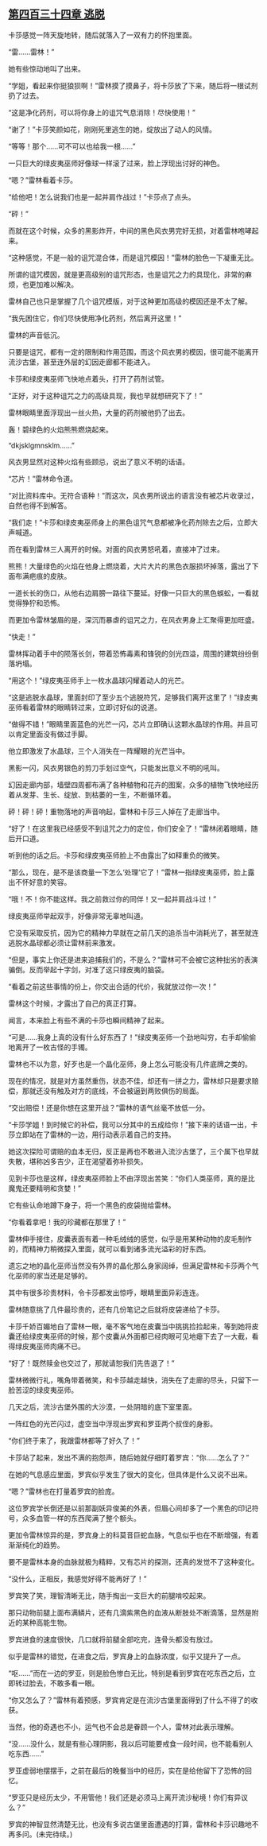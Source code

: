 ## [第四百三十四章 逃脱](https://www.xxbiquge.com/11_11222/8917501.html)


  卡莎感觉一阵天旋地转，随后就落入了一双有力的怀抱里面。

  “雷……雷林！”

  她有些惊动地叫了出来。

  “学姐，看起来你挺狼狈啊！”雷林摸了摸鼻子，将卡莎放了下来，随后将一根试剂扔了过去。

  “这是净化药剂，可以将你身上的诅咒气息消除！尽快使用！”

  “谢了！”卡莎笑颜如花，刚刚死里逃生的她，绽放出了动人的风情。

  “等等！那个……可不可以也给我一根……”

  一只巨大的绿皮夷巫师好像球一样滚了过来，脸上浮现出讨好的神色。

  “嗯？”雷林看着卡莎。

  “给他吧！怎么说我们也是一起并肩作战过！”卡莎点了点头。

  “砰！”

  而就在这个时候，众多的黑影炸开，中间的黑色风衣男完好无损，对着雷林咆哮起来。

  “这种感觉，不是一般的诅咒混合体，而是诅咒模因！”雷林的脸色一下凝重无比。

  所谓的诅咒模因，就是更高级别的诅咒形态，也是诅咒之力的具现化，非常的麻烦，也更加难以解决。

  雷林自己也只是掌握了几个诅咒模版，对于这种更加高级的模因还是不太了解。

  “我先困住它，你们尽快使用净化药剂，然后离开这里！”

  雷林的声音低沉。

  只要是诅咒，都有一定的限制和作用范围，而这个风衣男的模因，很可能不能离开流沙古堡，甚至连外层的幻因走廊都不能进入。

  卡莎和绿皮夷巫师飞快地点着头，打开了药剂试管。

  “正好，对于这种诅咒之力的高级具现，我也早就想研究下了！”

  雷林眼睛里面浮现出一丝火热，大量的药剂被他扔了出去。

  轰！碧绿色的火焰熊熊燃烧起来。

  “dkjsklgmnsklm……”

  风衣男显然对这种火焰有些顾忌，说出了意义不明的话语。

  “芯片！”雷林命令道。

  “对比资料库中。无符合语种！”而这次，风衣男所说出的语言没有被芯片收录过，自然也得不到解答。

  “我们走！”卡莎和绿皮夷巫师身上的黑色诅咒气息都被净化药剂除去之后，立即大声喊道。

  而在看到雷林三人离开的时候。对面的风衣男怒吼着，直接冲了过来。

  熊熊！大量绿色的火焰在他身上燃烧着，大片大片的黑色衣服损坏掉落，露出了下面布满疤痕的皮肤。

  一道长长的伤口，从他右边肩膀一路往下蔓延。好像一只巨大的黑色蜈蚣，一看就觉得狰狞和恐怖。

  而更加令雷林皱眉的是，深沉而暴虐的诅咒之力，在风衣男身上汇聚得更加旺盛。

  “快走！”

  雷林挥动着手中的陨落长剑，带着恐怖毒素和锋锐的剑光四溢，周围的建筑纷纷倒落坍塌。

  “用这个！”绿皮夷巫师手上一枚水晶球闪耀着动人的光芒。

  “这是逃脱水晶球，里面封印了至少五个逃脱符咒，足够我们离开这里了！”绿皮夷巫师看着雷林的眼睛转过来，立即讨好似的说道。

  “做得不错！”眼睛里面蓝色的光芒一闪，芯片立即确认这颗水晶球的作用。并且可以肯定里面没有做过手脚。

  他立即激发了水晶球，三个人消失在一阵耀眼的光芒当中。

  黑影一闪，风衣男银色的剪刀手划过空气，只能发出意义不明的吼叫。

  幻因走廊内部，墙壁四周都布满了各种植物和花卉的图案，众多的植物飞快地经历着从发芽、生长、绽放、到枯萎的一生，不断循环着。

  砰！砰！砰！重物落地的声音响起，雷林和卡莎三人掉在了走廊当中。

  “好了！在这里我已经感受不到诅咒之力的定位，你们安全了！”雷林闭着眼睛，随后开口道。

  听到他的话之后。卡莎和绿皮夷巫师脸上不由露出了如释重负的微笑。

  “那么，现在，是不是该商量一下怎么‘处理’它了！”雷林一指绿皮夷巫师，脸上露出不怀好意的笑容。

  “哦！不！你不能这样。我之前救过你的同伴！又一起并肩战斗过！”

  绿皮夷巫师举起双手，好像非常无辜地叫道。

  它没有采取反抗，因为它的精神力早就在之前几天的追杀当中消耗光了，甚至就连逃脱水晶球都必须让雷林前来激发。

  “但是，事实上你还是进来追捕我们的，不是么？”雷林可不会被它这种拙劣的表演骗倒。反而举起十字剑，对准了这只绿皮夷的脑袋。

  “看着之前这些事情的份上，你交出合适的代价，我就放过你一次！”

  雷林这个时候，才露出了自己的真正打算。

  闻言，本来脸上有些不满的卡莎也瞬间精神了起来。

  “可是……我身上真的没有什么好东西了！”绿皮夷巫师一个劲地叫穷，右手却偷偷地离开了一枚古怪的手镯。

  雷林也不以为意，好歹也是一个晶化巫师，身上怎么可能没有几件底牌之类的。

  现在的情况，就是对方虽然重伤，状态不佳，却还有一拼之力，雷林却只是要求赔偿，那就还没有触及对方的底线，不会被逼到两败俱伤的局面。

  “交出赔偿！还是你想在这里开战？”雷林的语气丝毫不放低一分。

  “卡莎学姐！到时候它的补偿，我可以分其中的五成给你！”接下来的话语一出，卡莎立即站在了雷林的一边，用行动表示着自己的支持。

  她这次探险可谓赔的血本无归，反正是再也不敢进入流沙古堡了，三个属下也早就失散，堪称凶多吉少，正在渴望着弥补损失。

  见到卡莎也是这样，绿皮夷巫师脸上不由浮现出苦笑：“你们人类巫师，真的是比魔鬼还要精明和贪婪！”

  它有些认命地蹲下身子，将一个黑色的皮袋抛给雷林。

  “你看着拿吧！我的珍藏都在那里了！”

  雷林伸手接住，皮囊表面有着一种毛绒绒的感觉，似乎是用某种动物的皮毛制作的，而精神力稍微探入里面，就可以看到诸多流光溢彩的好东西。

  遗忘之地的晶化巫师当然没有外界的晶化那么身家阔绰，但满足雷林和卡莎两个气化巫师的家当还是足够的。

  其中有很多珍贵材料，令卡莎都发出惊呼，眼睛里面异彩连连。

  雷林随意挑了几件最珍贵的，还有几份笔记之后就将皮袋递给了卡莎。

  卡莎千娇百媚地白了雷林一眼，毫不客气地在皮囊当中挑挑捡捡起来，等到她将皮囊还给绿皮夷巫师的时候，那个皮囊从外面都已经肉眼可见地瘪下去了一大截，看得绿皮夷巫师肉痛不已。

  “好了！既然赎金也交过了，那就请恕我们先告退了！”

  雷林微微行礼，嘴角带着微笑，和卡莎越走越快，消失在了走廊的尽头，只留下一脸苦涩的绿皮夷巫师。

  几天之后，流沙古堡外围的大沙漠，一处阴暗的底下室里面。

  一阵红色的光芒闪过，虚空当中浮现出罗宾和罗亚两个叔侄的身影。

  “你们终于来了，我跟雷林都等了好久了！”

  卡莎站了起来，发出不满的抱怨声，随后她就仔细盯着罗宾：“你……怎么了？”

  在她的气息感应里面，罗宾似乎发生了很大的变化，但具体是什么又说不出来。

  “嗯？”雷林也在打量着罗宾的脸庞。

  这位罗宾学长倒还是以前那副妖异俊美的外表，但眉心间却多了一个黑色的印记符号，众多血管一样的东西爬满了整个额头。

  更加令雷林惊异的是，罗宾身上的科莫音巨蛇血脉，气息似乎也在不断增强，有着渐渐纯化的趋势。

  要不是雷林本身的血脉就极为精粹，又有芯片的探测，还真的发觉不了这种变化。

  “没什么，正相反，我感觉好得不能再好了！”

  罗宾笑了笑，理智清晰无比，随手掏出一支巨大的前腿啃咬起来。

  那只动物前腿上面布满鳞片，还有几滴紫黑色的血液从断肢处不断滴落，显然是附近的某种高能生物。

  罗宾进食的速度很快，几口就将前腿全部吃完，连骨头都没有放过。

  似乎是雷林的错觉，在进食之后，罗宾身上的血脉浓度，似乎又提升了一点。

  “呕……”而在一边的罗亚，则是脸色惨白无比，特别是看到罗宾在吃东西之后，立即转过脸去，不敢多看一眼。

  “你又怎么了？”雷林有着预感，罗宾肯定是在流沙古堡里面得到了什么不得了的收获。

  当然，他的奇遇也不小，运气也不会总是眷顾一个人，雷林对此表示理解。

  “没……没什么，就是有些心理阴影，我以后可能要戒食一段时间，也不能看别人吃东西……”

  罗亚虚弱地摆摆手，之前在最后的晚餐当中的经历，实在是给他留下了恐怖的回忆。

  “罗亚只是经历太少，不用管他！我们还是必须马上离开流沙秘境！你们有异议么？”

  罗宾的神智显然清楚无比，也没有多说古堡里面遭遇的打算，雷林和卡莎识趣地不再多问。(未完待续。)
